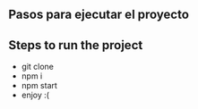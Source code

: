 ## Pasos para ejecutar el proyecto
## Steps to run the project

- git clone
- npm i
- npm start
- enjoy :(
